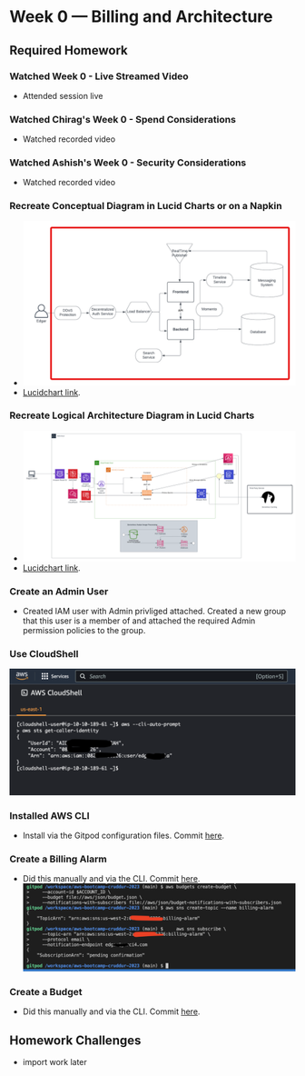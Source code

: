 # Week 0 — Billing and Architecture

## Required Homework

### Watched Week 0 - Live Streamed Video

- Attended session live

### Watched Chirag's Week 0 - Spend Considerations
- Watched recorded video

### Watched Ashish's Week 0 - Security Considerations
- Watched recorded video

### Recreate Conceptual Diagram in Lucid Charts or on a Napkin
- ![Conceptual Diagram](https://github.com/edg4rgarci4/aws-bootcamp-cruddur-2023/blob/f490d8ea98dd6f9e79802c31e3feab0a190adf1e/journal/assets/Week%200%20Cruddur%20-%20Conceptual%20Diagram.png?raw=true)
- [Lucidchart link](https://lucid.app/lucidchart/afe811be-5a1d-4ce3-a271-ba87b2a122e3/edit?viewport_loc=-3761%2C-307%2C2035%2C1133%2C0_0&invitationId=inv_31bd2875-5e15-41fc-8707-0368076fab6b).
### Recreate Logical Architecture Diagram in Lucid Charts
- ![Logical Diagram](https://github.com/edg4rgarci4/aws-bootcamp-cruddur-2023/blob/f490d8ea98dd6f9e79802c31e3feab0a190adf1e/journal/assets/Week%200%20Cruddur%20-%20Architecture%20Diagram.png?raw=true)
- [Lucidchart link](https://lucid.app/lucidchart/8318855e-efe6-464a-bfdd-386492086284/edit?viewport_loc=22%2C-271%2C3484%2C1939%2C0_0&invitationId=inv_c76749b4-c7f0-44e4-ad54-6c41714aaa2c).
### Create an Admin User
- Created IAM user with Admin privliged attached. Created a new group that this user is a member of and attached the required Admin permission policies to the group. 

### Use CloudShell
![CloudShell](https://github.com/edg4rgarci4/aws-bootcamp-cruddur-2023/blob/f490d8ea98dd6f9e79802c31e3feab0a190adf1e/journal/assets/Week%200%20CloudShell.png?raw=true)

### Installed AWS CLI
- Install via the Gitpod configuration files. Commit [here](https://github.com/edg4rgarci4/aws-bootcamp-cruddur-2023/commit/17eee9668e2619a3affe6d89bb5d4cf0d035bedf). 

### Create a Billing Alarm
- Did this manually and via the CLI. Commit [here](https://github.com/edg4rgarci4/aws-bootcamp-cruddur-2023/commit/77ce6c9ac057626d99daab9b06d7e575286e16cf).
![Billing and Budget Alarm](https://github.com/edg4rgarci4/aws-bootcamp-cruddur-2023/blob/f490d8ea98dd6f9e79802c31e3feab0a190adf1e/journal/assets/Week%200%20Billing%20and%20Budget%20Alarm.png?raw=true)

### Create a Budget
- Did this manually and via the CLI. Commit [here](https://github.com/edg4rgarci4/aws-bootcamp-cruddur-2023/commit/77ce6c9ac057626d99daab9b06d7e575286e16cf).


## Homework Challenges
- import work later
